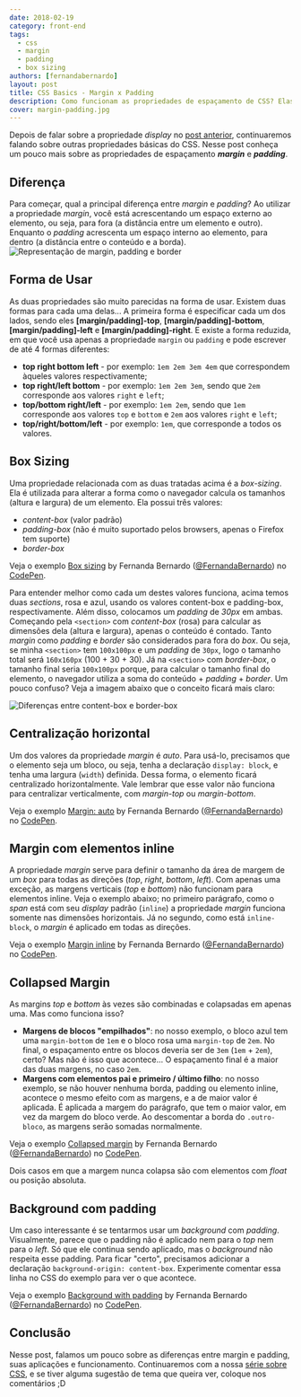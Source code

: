 ```yaml
---
date: 2018-02-19
category: front-end
tags:
  - css
  - margin
  - padding
  - box sizing
authors: [fernandabernardo]
layout: post
title: CSS Basics - Margin x Padding
description: Como funcionam as propriedades de espaçamento de CSS? Elas sempre funcionam como o esperado? Nesse post falaremos sobre as propriedades margin e padding e como elas funcionam em algumas situações.
cover: margin-padding.jpg
---
```


Depois de falar sobre a propriedade *display* no [post anterior](/css-basics-display/), continuaremos falando sobre outras propriedades básicas do CSS. Nesse post conheça um pouco mais sobre as propriedades de espaçamento ***margin*** e ***padding***.

## Diferença

Para começar, qual a principal diferença entre *margin* e *padding*? Ao utilizar a propriedade *margin*, você está acrescentando um espaço externo ao elemento, ou seja, para fora (a distância entre um elemento e outro). Enquanto o *padding* acrescenta um espaço interno ao elemento, para dentro (a distância entre o conteúdo e a borda).
![Representação de margin, padding e border](../images/css-basics-margin-padding-1.png)

## Forma de Usar
As duas propriedades são muito parecidas na forma de usar. Existem duas formas para cada uma delas... A primeira forma é especificar cada um dos lados, sendo eles **[margin/padding]-top**, **[margin/padding]-bottom**, **[margin/padding]-left** e **[margin/padding]-right**. E existe a forma reduzida, em que você usa apenas a propriedade `margin` ou `padding` e pode escrever de até 4 formas diferentes:

- **top right bottom left** - por exemplo: `1em 2em 3em 4em` que correspondem àqueles valores respectivamente;
- **top right/left bottom** - por exemplo: `1em 2em 3em`, sendo que `2em` corresponde aos valores `right` e `left`;
- **top/bottom right/left** - por exemplo: `1em 2em`, sendo que `1em` corresponde aos valores `top` e `bottom` e `2em` aos valores `right` e `left`;
- **top/right/bottom/left** - por exemplo: `1em`, que corresponde a todos os valores.

## Box Sizing
Uma propriedade relacionada com as duas tratadas acima é a *box-sizing*. Ela é utilizada para alterar a forma como o navegador calcula os tamanhos (altura e largura) de um elemento. Ela possui três valores:
- *content-box* (valor padrão)
- *padding-box* (não é muito suportado pelos browsers, apenas o Firefox tem suporte)
- *border-box*

<p data-height="333" data-theme-id="23784" data-slug-hash="vxPyPV" data-default-tab="css,result" data-user="FernandaBernardo" data-embed-version="2" data-pen-title="Box sizing" class="codepen">Veja o exemplo <a href="http://codepen.io/FernandaBernardo/pen/vxPyPV/">Box sizing</a> by Fernanda Bernardo (<a href="http://codepen.io/FernandaBernardo">@FernandaBernardo</a>) no <a href="http://codepen.io">CodePen</a>.</p>
<script async src="https://production-assets.codepen.io/assets/embed/ei.js"></script>

Para entender melhor como cada um destes valores funciona, acima temos duas *sections*, rosa e azul, usando os valores content-box e padding-box, respectivamente. Além disso, colocamos um *padding* de *30px* em ambas. Começando pela `<section>` com *content-box* (rosa) para calcular as dimensões dela (altura e largura), apenas o conteúdo é contado. Tanto *margin* como *padding* e *border* são considerados para fora do *box*. Ou seja, se minha `<section>` tem `100x100px` e um *padding* de `30px`, logo o tamanho total será `160x160px` (100 + 30 + 30). Já na `<section>` com *border-box*, o tamanho final seria `100x100px` porque, para calcular o tamanho final do elemento, o navegador utiliza a soma do conteúdo + *padding* + *border*. Um pouco confuso? Veja a imagem abaixo que o conceito ficará mais claro:

![Diferenças entre content-box e border-box](../images/css-basics-margin-padding-2.png)

## Centralização horizontal
Um dos valores da propriedade *margin* é *auto*. Para usá-lo, precisamos que o elemento seja um bloco, ou seja, tenha a declaração `display: block`, e tenha uma largura (`width`) definida. Dessa forma, o elemento ficará centralizado horizontalmente. Vale lembrar que esse valor não funciona para centralizar verticalmente, com *margin-top* ou *margin-bottom*.

<p data-height="300" data-theme-id="23784" data-slug-hash="XzgJBz" data-default-tab="css,result" data-user="FernandaBernardo" data-embed-version="2" data-pen-title="Margin: auto" class="codepen">Veja o exemplo <a href="https://codepen.io/FernandaBernardo/pen/XzgJBz/">Margin: auto</a> by Fernanda Bernardo (<a href="https://codepen.io/FernandaBernardo">@FernandaBernardo</a>) no <a href="https://codepen.io">CodePen</a>.</p>
<script async src="https://production-assets.codepen.io/assets/embed/ei.js"></script>

## Margin com elementos inline
A propriedade *margin* serve para definir o tamanho da área de margem de um *box* para todas as direções (*top*, *right*, *bottom*, *left*). Com apenas uma exceção, as margens verticais (*top* e *bottom*) não funcionam para elementos inline. Veja o exemplo abaixo; no primeiro parágrafo, como o *span* está com seu *display* padrão (`inline`) a propriedade *margin* funciona somente nas dimensões horizontais. Já no segundo, como está `inline-block`, o *margin* é aplicado em todas as direções.

<p data-height="300" data-theme-id="23784" data-slug-hash="jawrZJ" data-default-tab="css,result" data-user="FernandaBernardo" data-embed-version="2" data-pen-title="jawrZJ" class="codepen">Veja o exemplo <a href="https://codepen.io/FernandaBernardo/pen/jawrZJ/">Margin inline</a> by Fernanda Bernardo (<a href="https://codepen.io/FernandaBernardo">@FernandaBernardo</a>) no <a href="https://codepen.io">CodePen</a>.</p>
<script async src="https://production-assets.codepen.io/assets/embed/ei.js"></script>

## Collapsed Margin
As margins *top* e *bottom* às vezes são combinadas e colapsadas em apenas uma. Mas como funciona isso?
- **Margens de blocos "empilhados"**: no nosso exemplo, o bloco azul tem uma `margin-bottom` de `1em` e o bloco rosa uma `margin-top` de `2em`. No final, o espaçamento entre os blocos deveria ser de `3em` (`1em` + `2em`), certo? Mas não é isso que acontece... O espaçamento final é a maior das duas margens, no caso `2em`.
- **Margens com elementos pai e primeiro / último filho**: no nosso exemplo, se não houver nenhuma borda, padding ou elemento inline, acontece o mesmo efeito com as margens, e a de maior valor é aplicada. É aplicada a margem do parágrafo, que tem o maior valor, em vez da margem do bloco verde. Ao descomentar a borda do `.outro-bloco`, as margens serão somadas normalmente.

<p data-height="300" data-theme-id="23784" data-slug-hash="QOgdNV" data-default-tab="css,result" data-user="FernandaBernardo" data-embed-version="2" data-pen-title="Collapsed margin" class="codepen">Veja o exemplo <a href="https://codepen.io/FernandaBernardo/pen/QOgdNV/">Collapsed margin</a> by Fernanda Bernardo (<a href="https://codepen.io/FernandaBernardo">@FernandaBernardo</a>) no <a href="https://codepen.io">CodePen</a>.</p>
<script async src="https://production-assets.codepen.io/assets/embed/ei.js"></script>

Dois casos em que a margem nunca colapsa são com elementos com *float* ou posição absoluta.

## Background com padding
Um caso interessante é se tentarmos usar um *background* com *padding*. Visualmente, parece que o padding não é aplicado nem para o *top* nem para o *left*. Só que ele continua sendo aplicado, mas o *background* não respeita esse padding. Para ficar "certo", precisamos adicionar a declaração `background-origin: content-box`. Experimente comentar essa linha no CSS do exemplo para ver o que acontece.

<p data-height="300" data-theme-id="23784" data-slug-hash="OOgWao" data-default-tab="css,result" data-user="FernandaBernardo" data-embed-version="2" data-pen-title="Background with padding" class="codepen">Veja o exemplo <a href="https://codepen.io/FernandaBernardo/pen/OOgWao/">Background with padding</a> by Fernanda Bernardo (<a href="https://codepen.io/FernandaBernardo">@FernandaBernardo</a>) no <a href="https://codepen.io">CodePen</a>.</p>
<script async src="https://production-assets.codepen.io/assets/embed/ei.js"></script>

## Conclusão
Nesse post, falamos um pouco sobre as diferenças entre margin e padding, suas aplicações e funcionamento. Continuaremos com a nossa [série sobre CSS](https://engenharia.elo7.com.br/tags/css), e se tiver alguma sugestão de tema que queira ver, coloque nos comentários ;D
